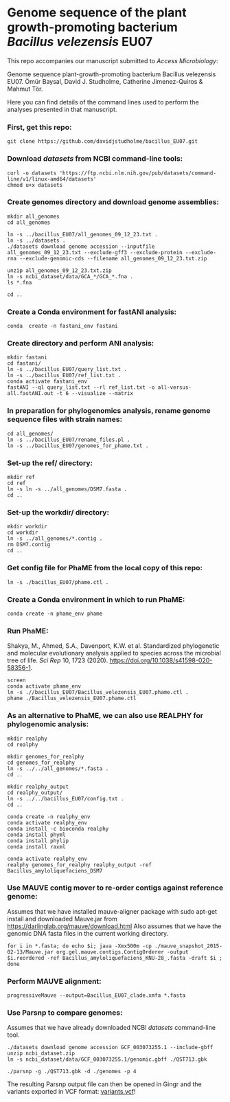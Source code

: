 # Genome sequence of the plant growth-promoting bacterium _Bacillus velezensis_ EU07
This repo accompanies our manuscript submitted to _Access Microbiology_: 

Genome sequence plant-growth-promoting bacterium Bacillus velezensis EU07.
Ömür Baysal, David J. Studholme, Catherine Jimenez-Quiros & Mahmut Tör.

Here you can find details of the command lines used to perform the analyses presented in that manuscript.

### First, get this repo:
```
git clone https://github.com/davidjstudholme/bacillus_EU07.git
```

### Download _datasets_ from NCBI command-line tools:
```
curl -o datasets 'https://ftp.ncbi.nlm.nih.gov/pub/datasets/command-line/v1/linux-amd64/datasets'
chmod u+x datasets
```

### Create genomes directory and download genome assemblies:
```
mkdir all_genomes
cd all_genomes

ln -s ../bacillus_EU07/all_genomes_09_12_23.txt .
ln -s ../datasets .
./datasets download genome accession --inputfile all_genomes_09_12_23.txt --exclude-gff3 --exclude-protein --exclude-rna --exclude-genomic-cds --filename all_genomes_09_12_23.txt.zip

unzip all_genomes_09_12_23.txt.zip
ln -s ncbi_dataset/data/GCA_*/GCA_*.fna .
ls *.fna

cd ..
```

### Create a Conda environment for fastANI analysis:
```
conda  create -n fastani_env fastani
```

### Create directory and perform ANI analysis:
```
mkdir fastani
cd fastani/
ln -s ../bacillus_EU07/query_list.txt .
ln -s ../bacillus_EU07/ref_list.txt .
conda activate fastani_env
fastANI --ql query_list.txt --rl ref_list.txt -o all-versus-all.fastANI.out -t 6 --visualize --matrix
```

### In preparation for phylogenomics analysis, rename genome sequence files with strain names:
```
cd all_genomes/
ln -s ../bacillus_EU07/rename_files.pl .
ln -s ../bacillus_EU07/genomes_for_phame.txt .
```

### Set-up the ref/ directory:
```
mkdir ref
cd ref
ln -s ln -s ../all_genomes/DSM7.fasta .
cd ..
```

### Set-up the workdir/ directory:
```
mkdir workdir
cd workdir
ln -s ../all_genomes/*.contig .
rm DSM7.contig
cd ..
```

### Get config file for PhaME from the local copy of this repo:
```
ln -s ./bacillus_EU07/phame.ctl .
```

### Create a Conda environment in which to run PhaME:
```
conda create -n phame_env phame
```

### Run PhaME:
Shakya, M., Ahmed, S.A., Davenport, K.W. et al. Standardized phylogenetic and molecular evolutionary analysis applied to species across the microbial tree of life. 
_Sci Rep_ 10, 1723 (2020). https://doi.org/10.1038/s41598-020-58356-1.
```
screen
conda activate phame_env
ln -s .//bacillus_EU07/Bacillus_velezensis_EU07.phame.ctl .
phame ./Bacillus_velezensis_EU07.phame.ctl

```
### As an alternative to PhaME, we can also use REALPHY for phylogenomic analysis:

```
mkdir realphy
cd realphy

mkdir genomes_for_realphy
cd genomes_for_realphy
ln -s ../../all_genomes/*.fasta .
cd ..

mkdir realphy_output
cd realphy_output/
ln -s ../../bacillus_EU07/config.txt .
cd ..

conda create -n realphy_env
conda activate realphy_env
conda install -c bioconda realphy
conda install phyml
conda install phylip
conda install raxml

conda activate realphy_env
realphy genomes_for_realphy realphy_output -ref Bacillus_amyloliquefaciens_DSM7 
```

### Use MAUVE contig mover to re-order contigs against reference genome:
Assumes that we have installed mauve-aligner package with sudo apt-get install and downloaded Mauve.jar from https://darlinglab.org/mauve/download.html
Also assumes that we have the genomic DNA fasta files in the current working directory.
```
for i in *.fasta; do echo $i; java -Xmx500m -cp ./mauve_snapshot_2015-02-13/Mauve.jar org.gel.mauve.contigs.ContigOrderer -output $i.reordered -ref Bacillus_amyloliquefaciens_KNU-28_.fasta -draft $i ; done
```

### Perform MAUVE alignment:
```
progressiveMauve --output=Bacillus_EU07_clade.xmfa *.fasta

```

### Use Parsnp to compare genomes:
Assumes that we have already downloaded NCBI _datasets_ command-line tool.
```
./datasets download genome accession GCF_003073255.1 --include-gbff
unzip ncbi_dataset.zip
ln -s ncbi_dataset/data/GCF_003073255.1/genomic.gbff ./QST713.gbk

./parsnp -g ./QST713.gbk -d ./genomes -p 4
```

The resulting Parsnp output file can then be opened in Gingr and the variants exported in VCF format:
[variants.vcf](./variants.vcf)!

  



